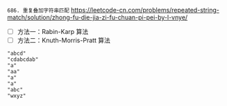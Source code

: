
`686. 重复叠加字符串匹配` https://leetcode-cn.com/problems/repeated-string-match/solution/zhong-fu-die-jia-zi-fu-chuan-pi-pei-by-l-vnye/
- [ ] 方法一：Rabin-Karp 算法
- [ ] 方法二：Knuth-Morris-Pratt 算法

```
"abcd"
"cdabcdab"
"a"
"aa"
"a"
"a"
"abc"
"wxyz"
```
